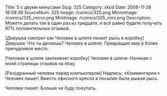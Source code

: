 Title: 5 с двумя минусами 
Slug: 325 
Category: xkcd 
Date: 2008-11-26 18:08:39 
SourceNum: 325 
Image: /comics/325.png 
MicroImage: /comics/325_micro.png 
MiniImage: /comics/325_mini.png 
Description: Можете делать так в один раз из тридцати, и всё равно будете получать 97% положительных отзывов. 

[Девушка смотрит как Человек в шляпе пихает рысь в коробку]
Девушка: Что ты делаешь?
Человек в шляпе: Превращаю мир в более причудливое место.

[Человек в шляпе заклеивает коробку]
Человек в шляпе: Начиная с моей страницы отзывов на ebay.

[Разодранный человек перед компьютером]
Надпись: «Комментарии:»
Человек пишет: Вместо офисного кресла в посылке была рыжая рысь.

Человек пишет: Больше не буду покупать.